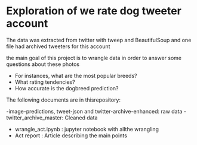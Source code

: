 
# Exploration of we rate dog tweeter account

The data was extracted from twitter with tweep and BeautifulSoup and one file had archived tweeters for this account

the main goal of this project is to wrangle data in order to answer some questions about these photos

- For instances, what are the most popular breeds?
- What  rating tendencies?
- How accurate is the dogbreed prediction?

The following documents are in thisrepository:

-image-predictions, tweet-json and twitter-archive-enhanced: raw data
-twitter_archive_master: Cleaned data
- wrangle_act.ipynb : jupyter notebook with allthe wrangling
- Act report : Article describing the main points
